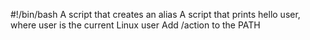 #!/bin/bash
A script that creates an alias
A script that prints hello user, where user is the current Linux user
Add /action to the PATH
